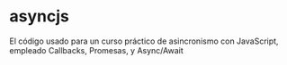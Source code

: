 # asyncjs
El código usado para un curso práctico de asincronismo con JavaScript, empleado Callbacks, Promesas, y Async/Await
